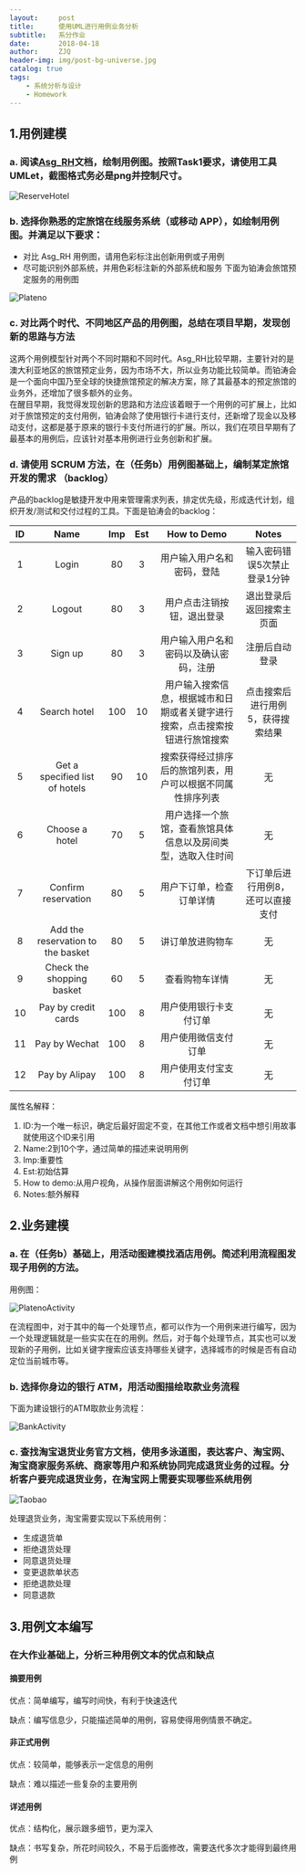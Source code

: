 ```yaml
---
layout:     post
title:      使用UML进行用例业务分析
subtitle:   系分作业
date:       2018-04-18
author:     ZJQ
header-img: img/post-bg-universe.jpg
catalog: true
tags:
    - 系统分析与设计
    - Homework
---
```

## 1.用例建模
### a. 阅读[Asg_RH](https://github.com/ZhangJiaQiao/ZhangJiaQiao.github.io/blob/master/assets/doc/Asg_RH.pdf)文档，绘制用例图。按照Task1要求，请使用工具UMLet，截图格式务必是png并控制尺寸。

![ReserveHotel](../assets/img/ReserveHotel.png)

### b. 选择你熟悉的定旅馆在线服务系统（或移动 APP），如绘制用例图。并满足以下要求：
+ 对比 Asg_RH 用例图，请用色彩标注出创新用例或子用例
+ 尽可能识别外部系统，并用色彩标注新的外部系统和服务
下面为铂涛会旅馆预定服务的用例图

![Plateno](../assets/img/Plateno.png)

### c. 对比两个时代、不同地区产品的用例图，总结在项目早期，发现创新的思路与方法
这两个用例模型针对两个不同时期和不同时代。Asg_RH比较早期，主要针对的是澳大利亚地区的旅馆预定业务，因为市场不大，所以业务功能比较简单。而铂涛会是一个面向中国乃至全球的快捷旅馆预定的解决方案，除了其最基本的预定旅馆的业务外，还增加了很多额外的业务。</br>
在醒目早期，我觉得发现创新的思路和方法应该着眼于一个用例的可扩展上，比如对于旅馆预定的支付用例，铂涛会除了使用银行卡进行支付，还新增了现金以及移动支付，这都是基于原来的银行卡支付所进行的扩展。所以，我们在项目早期有了最基本的用例后，应该针对基本用例进行业务创新和扩展。

### d. 请使用 SCRUM 方法，在（任务b）用例图基础上，编制某定旅馆开发的需求 （backlog）
产品的backlog是敏捷开发中用来管理需求列表，排定优先级，形成迭代计划，组织开发/测试和交付过程的工具。下面是铂涛会的backlog：

|ID  |Name|Imp |Est |How to Demo|Notes|
|:--:|:--:|:--:|:--:|:---------:|:---:|
|1   |Login|80|3|用户输入用户名和密码，登陆|输入密码错误5次禁止登录1分钟|
|2   |Logout|80|3|用户点击注销按钮，退出登录|退出登录后返回搜索主页面|
|3   |Sign up|80|3|用户输入用户名和密码以及确认密码，注册|注册后自动登录|
|4   |Search hotel|100|10|用户输入搜索信息，根据城市和日期或者关键字进行搜索，点击搜索按钮进行旅馆搜索|点击搜索后进行用例5，获得搜索结果|
|5   |Get a specified list of hotels|90|10|搜索获得经过排序后的旅馆列表，用户可以根据不同属性排序列表|无|
|6   |Choose a hotel|70|5|用户选择一个旅馆，查看旅馆具体信息以及房间类型，选取入住时间|无|
|7   |Confirm reservation|80|5|用户下订单，检查订单详情|下订单后进行用例8，还可以直接支付|
|8   |Add the reservation to the basket|80|5|讲订单放进购物车|无|
|9   |Check the shopping basket|60|5|查看购物车详情|无|
|10  |Pay by credit cards|100|8|用户使用银行卡支付订单|无|
|11  |Pay by Wechat      |100|8|用户使用微信支付订单|无|
|12  |Pay by Alipay      |100|8|用户使用支付宝支付订单|无|

属性名解释：
1. ID:为一个唯一标识，确定后最好固定不变，在其他工作或者文档中想引用故事就使用这个ID来引用
2. Name:2到10个字，通过简单的描述来说明用例
3. Imp:重要性
4. Est:初始估算
5. How to demo:从用户视角，从操作层面讲解这个用例如何运行
6. Notes:额外解释


## 2.业务建模
### a. 在（任务b）基础上，用活动图建模找酒店用例。简述利用流程图发现子用例的方法。
用例图：

![PlatenoActivity](../assets/img/PlatenoActivity.png)

在流程图中，对于其中的每一个处理节点，都可以作为一个用例来进行编写，因为一个处理逻辑就是一些实实在在的用例。然后，对于每个处理节点，其实也可以发现新的子用例，比如关键字搜索应该支持哪些关键字，选择城市的时候是否有自动定位当前城市等。
### b. 选择你身边的银行 ATM，用活动图描绘取款业务流程
下面为建设银行的ATM取款业务流程：

![BankActivity](../assets/img/BankActivity.png)

### c. 查找淘宝退货业务官方文档，使用多泳道图，表达客户、淘宝网、淘宝商家服务系统、商家等用户和系统协同完成退货业务的过程。分析客户要完成退货业务，在淘宝网上需要实现哪些系统用例
![Taobao](../assets/img/Taobao.png)

处理退货业务，淘宝需要实现以下系统用例：
+ 生成退货单
+ 拒绝退货处理
+ 同意退货处理
+ 变更退款单状态
+ 拒绝退款处理
+ 同意退款

## 3.用例文本编写
### 在大作业基础上，分析三种用例文本的优点和缺点
#### 摘要用例
优点：简单编写，编写时间快，有利于快速迭代

缺点：编写信息少，只能描述简单的用例，容易使得用例情景不确定。

#### 非正式用例
优点：较简单，能够表示一定信息的用例

缺点：难以描述一些复杂的主要用例

#### 详述用例
优点：结构化，展示跟多细节，更为深入

缺点：书写复杂，所花时间较久，不易于后面修改，需要迭代多次才能得到最终用例